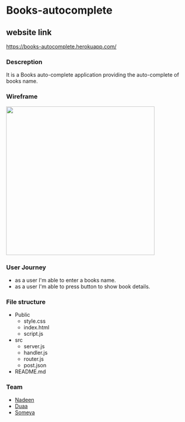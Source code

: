 # Books-autocomplete

## website link
https://books-autocomplete.herokuapp.com/ 


### Descreption
It is a Books auto-complete application providing the auto-complete of books name.

### Wireframe
<img src= "https://user-images.githubusercontent.com/48320569/60867594-ef19fb80-a233-11e9-9044-fead0186bf20.jpg" width="400" height="400">

### User Journey
 - as a user I'm able to enter a books name. 
 - as a user I'm able to press button to show book details.

### File structure
- Public
  - style.css
  - index.html
  - script.js
- src
  - server.js
  - handler.js
  - router.js
  - post.json
- README.md


### Team
- [Nadeen](https://github.com/Nadeen123)
- [Duaa](https://github.com/DuaaH)
- [Someya](https://github.com/someyaaltous)
